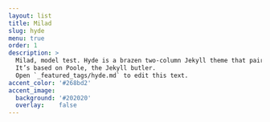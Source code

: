 ```yaml
---
layout: list
title: Milad
slug: hyde
menu: true
order: 1
description: >
  Milad, model test. Hyde is a brazen two-column Jekyll theme that pairs a prominent sidebar with uncomplicated content.
  It’s based on Poole, the Jekyll butler.
  Open `_featured_tags/hyde.md` to edit this text.
accent_color: '#268bd2'
accent_image:
  background: '#202020'
  overlay:    false
---
```

